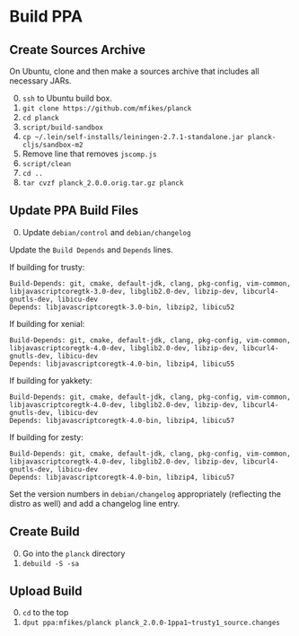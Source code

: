 # Build PPA

## Create Sources Archive

On Ubuntu, clone and then make a sources archive that includes all necessary JARs.

0. `ssh` to Ubuntu build box.
0. `git clone https://github.com/mfikes/planck`
0. `cd planck`
0. `script/build-sandbox`
0. `cp ~/.lein/self-installs/leiningen-2.7.1-standalone.jar planck-cljs/sandbox-m2`
0. Remove line that removes `jscomp.js`
0. `script/clean`
0. `cd ..`
0. `tar cvzf planck_2.0.0.orig.tar.gz planck`

## Update PPA Build Files

0. Update `debian/control` and `debian/changelog`

Update the `Build Depends` and `Depends` lines.

If building for trusty:

```
Build-Depends: git, cmake, default-jdk, clang, pkg-config, vim-common, libjavascriptcoregtk-3.0-dev, libglib2.0-dev, libzip-dev, libcurl4-gnutls-dev, libicu-dev
Depends: libjavascriptcoregtk-3.0-bin, libzip2, libicu52
```

If building for xenial:

```
Build-Depends: git, cmake, default-jdk, clang, pkg-config, vim-common, libjavascriptcoregtk-4.0-dev, libglib2.0-dev, libzip-dev, libcurl4-gnutls-dev, libicu-dev
Depends: libjavascriptcoregtk-4.0-bin, libzip4, libicu55
```

If building for yakkety:

```
Build-Depends: git, cmake, default-jdk, clang, pkg-config, vim-common, libjavascriptcoregtk-4.0-dev, libglib2.0-dev, libzip-dev, libcurl4-gnutls-dev, libicu-dev
Depends: libjavascriptcoregtk-4.0-bin, libzip4, libicu57
```

If building for zesty:

```
Build-Depends: git, cmake, default-jdk, clang, pkg-config, vim-common, libjavascriptcoregtk-4.0-dev, libglib2.0-dev, libzip-dev, libcurl4-gnutls-dev, libicu-dev
Depends: libjavascriptcoregtk-4.0-bin, libzip4, libicu57
```

Set the version numbers in `debian/changelog` appropriately (reflecting the distro as well) and add a changelog line entry.


## Create Build

0. Go into the `planck` directory
0. `debuild -S -sa`

## Upload Build

0. `cd` to the top
0. `dput ppa:mfikes/planck planck_2.0.0-1ppa1~trusty1_source.changes`
